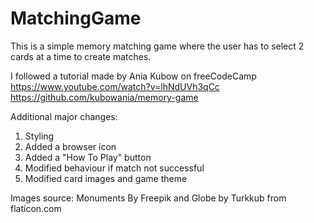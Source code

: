 # MatchingGame

This is a simple memory matching game where the user has to select 2 cards at a time to create matches.

I followed a tutorial made by Ania Kubow on freeCodeCamp
https://www.youtube.com/watch?v=lhNdUVh3qCc
https://github.com/kubowania/memory-game

Additional major changes:
1. Styling
2. Added a browser icon
3. Added a "How To Play" button
4. Modified behaviour if match not successful
5. Modified card images and game theme

Images source: Monuments By Freepik and Globe by Turkkub from flaticon.com
